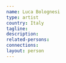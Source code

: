 ```yaml
---
name: Luca Bolognesi
type: artist
country: Italy
tagline:
description:
related-persons:
connections:
layout: person
---
```

